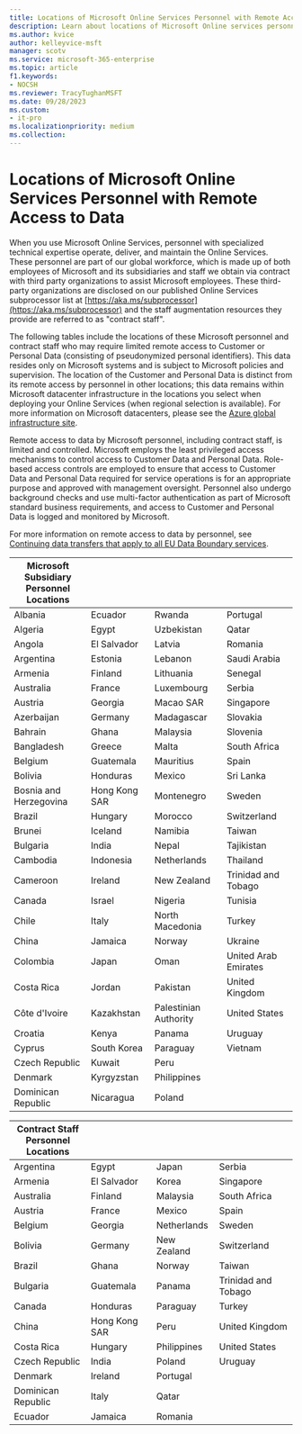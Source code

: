 ```yaml
---
title: Locations of Microsoft Online Services Personnel with Remote Access to Data
description: Learn about locations of Microsoft Online services personnel with remote access to data
ms.author: kvice
author: kelleyvice-msft
manager: scotv
ms.service: microsoft-365-enterprise
ms.topic: article
f1.keywords:
- NOCSH
ms.reviewer: TracyTughanMSFT
ms.date: 09/28/2023
ms.custom:
- it-pro
ms.localizationpriority: medium
ms.collection:
---
```


<!---
IMPORTANT!
The content in this topic is CELA-reviewed and affects Microsoft legal obligations. Do not edit or republish this article without express approval from the E+D Subprocessor Governance team (EDSUBGOV@microsoft.com).
-->

# Locations of Microsoft Online Services Personnel with Remote Access to Data

When you use Microsoft Online Services, personnel with specialized technical expertise operate, deliver, and maintain the Online Services. These personnel are part of our global workforce, which is made up of both employees of Microsoft and its subsidiaries and staff we obtain via contract with third party organizations to assist Microsoft employees. These third-party organizations are disclosed on our published Online Services subprocessor list at [https://aka.ms/subprocessor](https://aka.ms/subprocessor) and the staff augmentation resources they provide are referred to as "contract staff".

The following tables include the locations of these Microsoft personnel and contract staff who may require limited remote access to Customer or Personal Data (consisting of pseudonymized personal identifiers). This data resides only on Microsoft systems and is subject to Microsoft policies and supervision. The location of the Customer and Personal Data is distinct from its remote access by personnel in other locations; this data remains within Microsoft datacenter infrastructure in the locations you select when deploying your Online Services (when regional selection is available). For more information on Microsoft datacenters, please see the [Azure global infrastructure site](https://azure.microsoft.com/global-infrastructure/).

Remote access to data by Microsoft personnel, including contract staff, is limited and controlled. Microsoft employs the least privileged access mechanisms to control access to Customer Data and Personal Data. Role-based access controls are employed to ensure that access to Customer Data and Personal Data required for service operations is for an appropriate purpose and approved with management oversight. Personnel also undergo background checks and use multi-factor authentication as part of Microsoft standard business requirements, and access to Customer and Personal Data is logged and monitored by Microsoft.

For more information on remote access to data by personnel, see [Continuing data transfers that apply to all EU Data Boundary services](/privacy/eudb/eu-data-boundary-transfers-for-all-services).

| Microsoft Subsidiary <br>Personnel Locations |&nbsp;|&nbsp;|&nbsp;|
|---------|---------|---------|---------|
| Albania | Ecuador | Rwanda  | Portugal |
| Algeria | Egypt   | Uzbekistan | Qatar |
| Angola  | El Salvador | Latvia | Romania |
| Argentina | Estonia | Lebanon | Saudi Arabia |
| Armenia | Finland | Lithuania | Senegal |
| Australia | France | Luxembourg | Serbia |
| Austria | Georgia | Macao SAR | Singapore |
| Azerbaijan | Germany | Madagascar | Slovakia |
| Bahrain | Ghana | Malaysia | Slovenia |
| Bangladesh | Greece | Malta | South Africa |
| Belgium | Guatemala | Mauritius | Spain |
| Bolivia | Honduras | Mexico | Sri Lanka |
| Bosnia and Herzegovina | Hong Kong SAR | Montenegro | Sweden |
| Brazil | Hungary | Morocco | Switzerland |
| Brunei | Iceland | Namibia | Taiwan |
| Bulgaria | India | Nepal | Tajikistan |
| Cambodia | Indonesia | Netherlands | Thailand |
| Cameroon | Ireland | New Zealand | Trinidad and Tobago |
| Canada | Israel | Nigeria | Tunisia |
| Chile | Italy | North Macedonia | Turkey |
| China | Jamaica | Norway | Ukraine |
| Colombia | Japan | Oman | United Arab Emirates |
| Costa Rica | Jordan | Pakistan | United Kingdom |
| Côte d'Ivoire | Kazakhstan | Palestinian Authority | United States |
| Croatia | Kenya | Panama | Uruguay |
| Cyprus | South Korea | Paraguay | Vietnam |
| Czech Republic | Kuwait | Peru | |
| Denmark | Kyrgyzstan | Philippines | |
| Dominican Republic | Nicaragua | Poland | |

| Contract Staff <br>Personnel Locations |&nbsp;|&nbsp;|&nbsp;|
|---|---|---|---|
| Argentina                          | Egypt         | Japan       | Serbia              |
| Armenia                            | El Salvador   | Korea       | Singapore           |
| Australia                          | Finland       | Malaysia    | South Africa        |
| Austria                            | France        | Mexico      | Spain               |
| Belgium                            | Georgia       | Netherlands | Sweden              |
| Bolivia                            | Germany       | New Zealand | Switzerland         |
| Brazil                             | Ghana         | Norway      | Taiwan              |
| Bulgaria                           | Guatemala     | Panama      | Trinidad and Tobago |
| Canada                             | Honduras      | Paraguay    | Turkey              |
| China                              | Hong Kong SAR | Peru        | United Kingdom      |
| Costa Rica                         | Hungary       | Philippines | United States       |
| Czech Republic                     | India         | Poland      | Uruguay             |
| Denmark                            | Ireland       | Portugal    |                     |
| Dominican Republic                 | Italy         | Qatar       |                     |
| Ecuador                            | Jamaica       | Romania     |                     |
